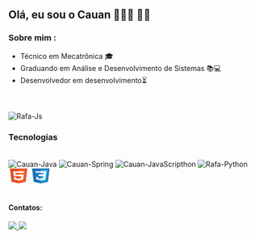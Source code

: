 <h2>Olá, eu sou o Cauan 👨🏾‍💻 🤙🏽 <br> </h2>

<h3>Sobre mim : </h3>

- Técnico em Mecatrônica 🎓
- Graduando em Análise e Desenvolvimento de Sistemas 📚💻
- Desenvolvedor em desenvolvimento⏳ <br>

##
<br> <img align="center" alt="Rafa-Js" src="https://github-readme-stats.vercel.app/api?username=Cauang5&show_icons=true&theme=tokyonight">

<h3>Tecnologias</h3>

<div style="display: inline_block"><br>
  <img align="center" alt="Cauan-Java" height="30" width="40" src="https://cdn.jsdelivr.net/gh/devicons/devicon/icons/java/java-original.svg">
  <img align="center" alt="Cauan-Spring" height="30" width="40" src="https://cdn.jsdelivr.net/gh/devicons/devicon/icons/spring/spring-original-wordmark.svg"> 
  <img align="center" alt="Cauan-JavaScripthon" height="30" width="40" src="https://cdn.jsdelivr.net/gh/devicons/devicon/icons/javascript/javascript-original.svg"> 
  <img align="center" alt="Rafa-Python" height="30" width="40" src="https://cdn.jsdelivr.net/gh/devicons/devicon/icons/react/react-original.svg"> 
  <img align="center" alt="Cauan-HTML" height="30" width="40" src="https://raw.githubusercontent.com/devicons/devicon/master/icons/html5/html5-original.svg">
  <img align="center" alt="Cauan-CSS" height="30" width="40" src="https://raw.githubusercontent.com/devicons/devicon/master/icons/css3/css3-original.svg"> 
</div>

#

#### Contatos:

<a href="https://www.linkedin.com/in/cauanleite/" target="blank"><img src="https://img.shields.io/badge/LinkedIn-0077B5?style=for-the-badge&logo=linkedin&logoColor=white"> 
<a href="mailto:cauanfc@hotmail.com" target="blank"><img src="https://img.shields.io/badge/Gmail-D14836?style=for-the-badge&logo=gmail&logoColor=white">

